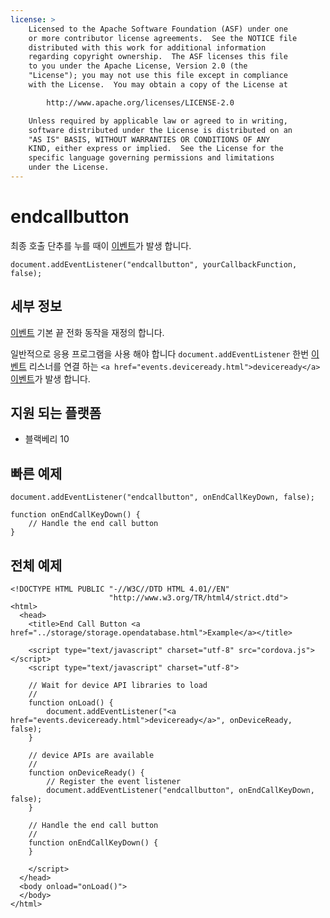```yaml
---
license: >
    Licensed to the Apache Software Foundation (ASF) under one
    or more contributor license agreements.  See the NOTICE file
    distributed with this work for additional information
    regarding copyright ownership.  The ASF licenses this file
    to you under the Apache License, Version 2.0 (the
    "License"); you may not use this file except in compliance
    with the License.  You may obtain a copy of the License at

        http://www.apache.org/licenses/LICENSE-2.0

    Unless required by applicable law or agreed to in writing,
    software distributed under the License is distributed on an
    "AS IS" BASIS, WITHOUT WARRANTIES OR CONDITIONS OF ANY
    KIND, either express or implied.  See the License for the
    specific language governing permissions and limitations
    under the License.
---
```


# endcallbutton

최종 호출 단추를 누를 때이 <a href="events.html">이벤트</a>가 발생 합니다.

    document.addEventListener("endcallbutton", yourCallbackFunction, false);
    

## 세부 정보

<a href="events.html">이벤트</a> 기본 끝 전화 동작을 재정의 합니다.

일반적으로 응용 프로그램을 사용 해야 합니다 `document.addEventListener` 한번 <a href="events.html">이벤트</a> 리스너를 연결 하는 `<a href="events.deviceready.html">deviceready</a>` <a href="events.html">이벤트</a>가 발생 합니다.

## 지원 되는 플랫폼

*   블랙베리 10

## 빠른 예제

    document.addEventListener("endcallbutton", onEndCallKeyDown, false);
    
    function onEndCallKeyDown() {
        // Handle the end call button
    }
    

## 전체 예제

    <!DOCTYPE HTML PUBLIC "-//W3C//DTD HTML 4.01//EN"
                          "http://www.w3.org/TR/html4/strict.dtd">
    <html>
      <head>
        <title>End Call Button <a href="../storage/storage.opendatabase.html">Example</a></title>
    
        <script type="text/javascript" charset="utf-8" src="cordova.js"></script>
        <script type="text/javascript" charset="utf-8">
    
        // Wait for device API libraries to load
        //
        function onLoad() {
            document.addEventListener("<a href="events.deviceready.html">deviceready</a>", onDeviceReady, false);
        }
    
        // device APIs are available
        //
        function onDeviceReady() {
            // Register the event listener
            document.addEventListener("endcallbutton", onEndCallKeyDown, false);
        }
    
        // Handle the end call button
        //
        function onEndCallKeyDown() {
        }
    
        </script>
      </head>
      <body onload="onLoad()">
      </body>
    </html>